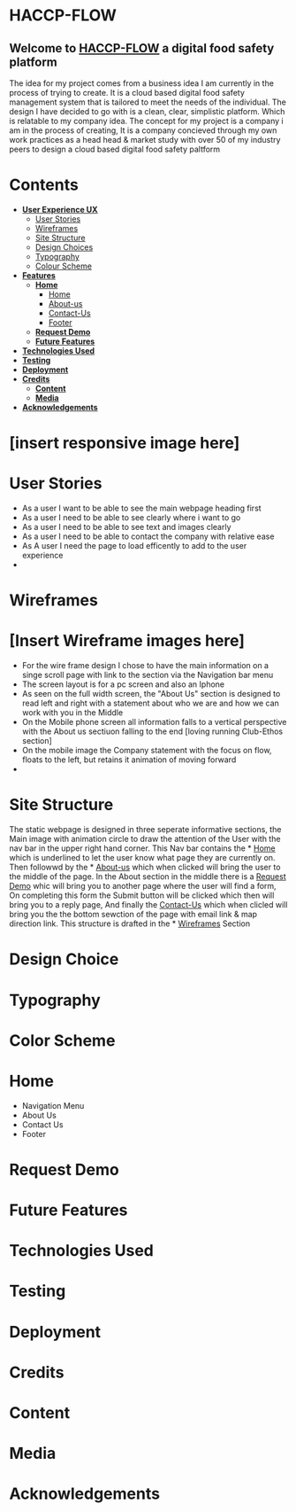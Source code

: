 # HACCP-FLOW

## Welcome to <a href="https://peter-hennessy.github.io/HACCP-FLOW/index.html" target="_blank" rel="noopener">HACCP-FLOW</a> a digital food safety platform

The idea for my project comes from a business idea I am currently in the process of trying to create.
It is a cloud based digital food safety management system that is tailored to meet the needs of the individual.
The design I have decided to go with is a clean, clear, simplistic platform. Which is relatable to my company idea. 
The concept for my project is a company i am in the process of creating, It is a company concieved through my own work practices as a head head & market study with over 50 of my industry peers to design a cloud based digital food safety paltform

# Contents

* [**User Experience UX**](<#user-experience-ux>)
    *  [User Stories](<#user-stories>)
    * [Wireframes](<#wireframes>)
    * [Site Structure](<#site-structure>)
    * [Design Choices](<#design-choices>)
    *  [Typography](<#typography>)
    *  [Colour Scheme](<#colour-scheme>)
* [**Features**](<#features>)
    * [**Home**](<#navigation-menu>)
         * [Home](<#home>)
         * [About-us](<#about-us>)
         * [Contact-Us](<#contact-us>)
         * [Footer](<#footer>)
    * [**Request Demo**](<#request-demo>)
    * [**Future Features**](<#future-features>)
* [**Technologies Used**](<#technologies-used>)
* [**Testing**](<#testing>)
* [**Deployment**](<#deployment>)
* [**Credits**](<#credits>)
    * [**Content**](<#content>)
    * [**Media**](<#media>)
*  [**Acknowledgements**](<#acknowledgements>)

# [insert responsive image here]

# User Stories
- As a user I want to be able to see the main webpage heading first
- As a user I need to be able to see clearly where i want to go
- As a user I need to be able to see text and images clearly 
- As a user I need to be able to contact the company with relative ease
- As A user I need the page to load efficently to add to the user experience
- 

# Wireframes
# [Insert Wireframe images here]
- For the wire frame design I chose to have the main information on a singe scroll page with link to the section via the Navigation bar menu
- The screen layout is for a pc screen and also an Iphone
- As seen on the full width screen, the "About Us" section is designed to read left and right with a statement about who we are and how we can work with you in the Middle
- On the Mobile phone screen all information falls to a vertical perspective with the About us sectiuon falling to the end [loving running Club-Ethos section]
- On the mobile image the Company statement with the focus on flow, floats to the left, but retains it animation of moving forward
- 


# Site Structure
The static webpage is designed in three seperate informative sections, the Main image with animation circle to draw the attention of the User with the nav bar in the upper right hand corner. This Nav bar contains the * [Home](<#home>) which is underlined to let the user know what page they are currently on. Then followwd by the * [About-us](<#about-us>) which when clicked will bring the user to the middle of the page. In the About section in the middle there is a [Request Demo](<#request-demo>) whic will bring you to another page where the user will find a form, On completing this form the Submit button will be clicked which then will bring you to a reply page, And finally the [Contact-Us](<#contact-us>) which when clicled will bring you the the bottom sewction of the page with email link & map  direction link. This structure is drafted in the  * [Wireframes](<#wireframes>) Section

# Design Choice 

# Typography

# Color Scheme

# Home
- Navigation Menu
- About Us
- Contact Us
- Footer

# Request Demo

# Future Features

# Technologies Used

# Testing

# Deployment

# Credits

# Content

# Media

# Acknowledgements



   
   








